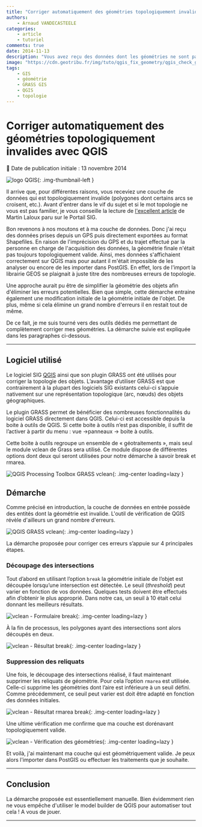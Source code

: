 ```yaml
---
title: "Corriger automatiquement des géométries topologiquement invalides avec QGIS"
authors:
    - Arnaud VANDECASTEELE
categories:
    - article
    - tutoriel
comments: true
date: 2014-11-13
description: "Vous avez reçu des données dont les géométries ne sont pas valides ? Pas de panique, voici comment les corriger en utilisant les traitements GRASS intégrées à QGIS."
image: "https://cdn.geotribu.fr/img/tuto/qgis_fix_geometry/qgis_check_geom_validity_start.png"
tags:
    - GIS
    - géométrie
    - GRASS GIS
    - QGIS
    - topologie
---
```


# Corriger automatiquement des géométries topologiquement invalides avec QGIS

:calendar: Date de publication initiale : 13 novembre 2014

![logo QGIS](https://cdn.geotribu.fr/img/logos-icones/logiciels_librairies/qgis.png "logo QGIS"){: .img-thumbnail-left }

Il arrive que, pour différentes raisons, vous receviez une couche de données qui est topologiquement invalide (polygones dont certains arcs se croisent, etc.). Avant d'entrer dans le vif du sujet et si le mot topologie ne vous est pas familier, je vous conseille la lecture de [l'excellent article](http://www.portailsig.org/content/grass-gis-geometries-topologies-et-consequences-pratiques-vecteurs-rasters-volumes) de Martin Laloux paru sur le Portail SIG.

Bon revenons à nos moutons et à ma couche de données. Donc j'ai reçu des données prises depuis un GPS puis directement exportées au format Shapefiles. En raison de l'imprécision du GPS et du trajet effectué par la personne en charge de l'acquisition des données, la géométrie finale n'était pas toujours topologiquement valide. Ainsi, mes données s'affichaient correctement sur QGIS mais pour autant il m'était impossible de les analyser ou encore de les importer dans PostGIS. En effet, lors de l'import la librairie GEOS se plaignait à juste titre des nombreuses erreurs de topologie.

Une approche aurait pu être de simplifier la géométrie des objets afin d'éliminer les erreurs potentielles. Bien que simple, cette démarche entraine également une modification initiale de la géométrie initiale de l'objet. De plus, même si cela élimine un grand nombre d'erreurs il en restait tout de même.

De ce fait, je me suis tourné vers des outils dédiés me permettant de complètement corriger mes géométries. La démarche suivie est expliquée dans les paragraphes ci-dessous.

----

## Logiciel utilisé

Le logiciel SIG [QGIS](https://www.qgis.org) ainsi que son plugin GRASS ont été utilisés pour corriger la topologie des objets. L’avantage d’utiliser GRASS est que contrairement à la plupart des logiciels SIG existants celui-ci s’appuie nativement sur une représentation topologique (arc, nœuds) des objets géographiques.

Le plugin GRASS permet de bénéficier des nombreuses fonctionnalités du logiciel GRASS directement dans QGIS. Celui-ci est accessible depuis la boite à outils de QGIS. Si cette boite à outils n’est pas disponible, il suffit de l’activer à partir du menu : vue ->panneaux -> boite à outils.

Cette boite à outils regroupe un ensemble de « géotraitements », mais seul le module vclean de Grass sera utilisé. Ce module dispose de différentes options dont deux qui seront utilisées pour notre démarche à savoir break et rmarea.

![QGIS Processing Toolbox GRASS vclean](https://cdn.geotribu.fr/img/tuto/qgis_fix_geometry/qgis_processing_toolbox_2-4.png "QGIS Processing Toolbox GRASS vclean"){: .img-center loading=lazy }

## Démarche

Comme précisé en introduction, la couche de données en entrée possède des entités dont la géométrie est invalide. L'outil de vérification de QGIS révèle d'ailleurs un grand nombre d'erreurs.

![QGIS GRASS vclean](https://cdn.geotribu.fr/img/tuto/qgis_fix_geometry/qgis_check_geom_validity_start.png "QGIS GRASS vclean"){: .img-center loading=lazy }

La démarche proposée pour corriger ces erreurs s’appuie sur 4 principales étapes.

### Découpage des intersections

Tout d’abord en utilisant l’option `break` la géométrie initiale de l’objet est découpée lorsqu’une intersection est détectée. Le seuil (*threshold*) peut varier en fonction de vos données. Quelques tests doivent être effectués afin d’obtenir le plus approprié. Dans notre cas, un seuil à 10 était celui donnant les meilleurs résultats.  

![vclean - Formulaire break](https://cdn.geotribu.fr/img/tuto/qgis_fix_geometry/qgis_geom_step_break_form.png "vclean - Formulaire break"){: .img-center loading=lazy }

À la fin de processus, les polygones ayant des intersections sont alors découpés en deux.  

![vclean - Résultat break](https://cdn.geotribu.fr/img/tuto/qgis_fix_geometry/qgis_geom_step_break_result.png "vclean - Résultat break"){: .img-center loading=lazy }

### Suppression des reliquats

Une fois, le découpage des intersections réalisé, il faut maintenant supprimer les reliquats de géométrie. Pour cela l’option `rmarea` est utilisée. Celle-ci supprime les géométries dont l’aire est inférieure à un seuil défini. Comme précédemment, ce seuil peut varier est doit être adapté en fonction des données initiales.  

![vclean - Résultat rmarea break](https://cdn.geotribu.fr/img/tuto/qgis_fix_geometry/qgis_geom_step_rmarea_result.png "vclean - Résultat rmarea break"){: .img-center loading=lazy }

Une ultime vérification me confirme que ma couche est dorénavant topologiquement valide.

![vclean - Vérification des géométries](https://cdn.geotribu.fr/img/tuto/qgis_fix_geometry/qgis_check_geom_validity_end.png "vclean - Vérification des géométries"){: .img-center loading=lazy }

Et voilà, j'ai maintenant ma couche qui est géométriquement valide. Je peux alors l'importer dans PostGIS ou effectuer les traitements que je souhaite.

----

## Conclusion

La démarche proposée est essentiellement manuelle. Bien évidemment rien ne vous empêche d'utiliser le model builder de QGIS pour automatiser tout cela ! A vous de jouer.

----

<!-- geotribu:authors-block -->
